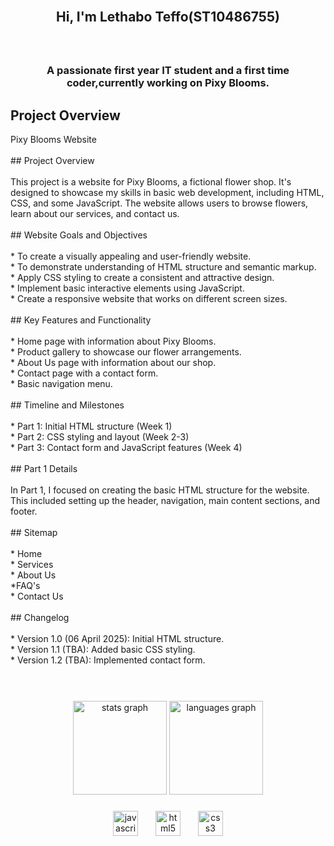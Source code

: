 <br clear="both">

<h2 align="center">Hi, I'm Lethabo Teffo(ST10486755)</h2>

###

<br clear="both">

<h3 align="center">A passionate first year IT student and a first time coder,<b>currently working on Pixy Blooms.</b></h3>


<h2>Project Overview</h2>

<p align="left">Pixy Blooms Website<br><br>## Project Overview<br><br>This project is a website for Pixy Blooms, a fictional flower shop. It's designed to showcase my skills in basic web development, including HTML, CSS, and some JavaScript. The website allows users to browse flowers, learn about our services, and contact us.<br><br>## Website Goals and Objectives<br><br>* To create a visually appealing and user-friendly website.<br>* To demonstrate understanding of HTML structure and semantic markup.<br>* Apply CSS styling to create a consistent and attractive design.<br>* Implement basic interactive elements using JavaScript.<br>* Create a responsive website that works on different screen sizes.<br><br>## Key Features and Functionality<br><br>* Home page with information about Pixy Blooms.<br>* Product gallery to showcase our flower arrangements.<br>* About Us page with information about our shop.<br>* Contact page with a contact form.<br>* Basic navigation menu.<br><br>## Timeline and Milestones<br><br>* Part 1: Initial HTML structure (Week 1)<br>* Part 2: CSS styling and layout (Week 2-3)<br>* Part 3: Contact form and JavaScript features (Week 4)<br><br>## Part 1 Details<br><br>In Part 1, I focused on creating the basic HTML structure for the website. This included setting up the header, navigation, main content sections, and footer.<br><br>## Sitemap<br><br>* Home<br>* Services<br>* About Us<br>*FAQ's<br>* Contact Us<br><br>## Changelog<br><br>* Version 1.0 (06 April 2025): Initial HTML structure.<br>* Version 1.1 (TBA): Added basic CSS styling.<br>* Version 1.2 (TBA): Implemented contact form.<br><br> </p>

###

<br clear="both">

<div align="center">
  <img src="https://github-readme-stats.vercel.app/api?username=LethaboTeffo&hide_title=false&hide_rank=false&show_icons=true&include_all_commits=true&count_private=true&disable_animations=false&theme=dracula&locale=en&hide_border=false" height="150" alt="stats graph"  />
  <img src="https://github-readme-stats.vercel.app/api/top-langs?username=LethaboTeffo&locale=en&hide_title=false&layout=compact&card_width=320&langs_count=5&theme=dracula&hide_border=false" height="150" alt="languages graph"  />
</div>

###

<div align="center">
  <img src="https://cdn.jsdelivr.net/gh/devicons/devicon/icons/javascript/javascript-original.svg" height="40" alt="javascript logo"  />
  <img width="20" />
  <img src="https://cdn.jsdelivr.net/gh/devicons/devicon/icons/html5/html5-original.svg" height="40" alt="html5 logo"  />
  <img width="20" />
  <img src="https://cdn.jsdelivr.net/gh/devicons/devicon/icons/css3/css3-original.svg" height="40" alt="css3 logo"  />
</div>
